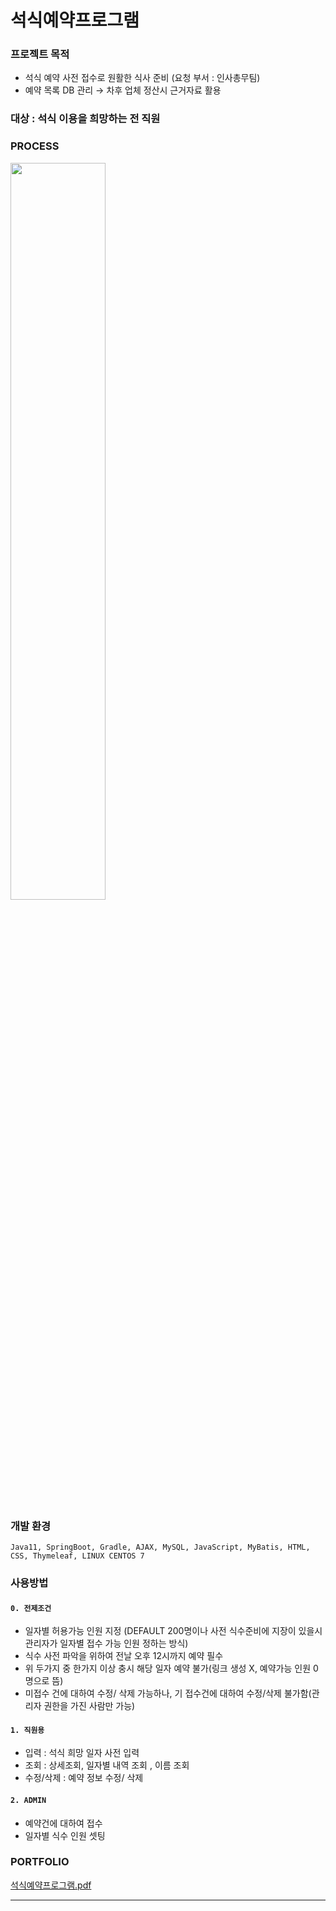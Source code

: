# 석식예약프로그램

### 프로젝트 목적
- 석식 예약 사전 접수로 원활한 식사 준비 (요청 부서 : 인사총무팀)
- 예약 목록 DB 관리 → 차후 업체 정산시 근거자료 활용

### 대상 : 석식 이용을 희망하는 전 직원

### PROCESS 
<img src="https://github.com/Kohaneul/DinnerProgram/assets/96707563/c6c8853f-3f1a-4ba9-85a9-64ac6a8bb39b.png" width="55%">

### 개발 환경
`Java11, SpringBoot, Gradle, AJAX, MySQL, JavaScript, MyBatis, HTML, CSS, Thymeleaf, LINUX CENTOS 7`


### 사용방법  

#### `0. 전제조건`
- 일자별 허용가능 인원 지정 (DEFAULT 200명이나 사전 식수준비에 지장이 있을시 관리자가 일자별 접수 가능 인원 정하는 방식)
- 식수 사전 파악을 위하여 전날 오후 12시까지 예약 필수
- 위 두가지 중 한가지 이상 충시 해당 일자 예약 불가(링크 생성 X, 예약가능 인원 0 명으로 뜸)
- 미접수 건에 대하여 수정/ 삭제 가능하나, 기 접수건에 대하여 수정/삭제 불가함(관리자 권한을 가진 사람만 가능)
  
#### `1. 직원용`
- 입력 : 석식 희망 일자 사전 입력
- 조회 : 상세조회, 일자별 내역 조회 , 이름 조회
- 수정/삭제 : 예약 정보 수정/ 삭제

#### `2. ADMIN`
- 예약건에 대하여 접수
- 일자별 식수 인원 셋팅
  
### PORTFOLIO

[석식예약프로그램.pdf](https://github.com/Kohaneul/DinnerProgram/files/11937587/default.pdf)


****
